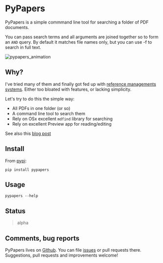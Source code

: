 # PyPapers

PyPapers is a simple commmand line tool for searching a folder of PDF documents. 

You can pass search terms and all arguments are joined together so to form an `AND` query. By default it matches file names only, but you can use -f to search in full text.

![pypapers_animation](https://raw.githubusercontent.com/lambdamusic/pypapers/master/img/pypapers.gif)


## Why?

I've tried many of them and finally got fed up with [reference managements systems](https://en.wikipedia.org/wiki/Comparison_of_reference_management_software). Either too bloated with features, or lacking simplicity.

Let's try to do this the simple way: 

* All PDFs in one folder (or so) 
* A command line tool to search them 
* Rely on OSx excellent `mdfind` library for searching 
* Rely on excellent Preview app for reading/editing 

See also this [blog post](http://www.michelepasin.org/blog/2019/06/30/pypapers-a-bare-bones-command-line-pdf-manager/)


## Install

From [pypi](https://pypi.org/project/pypapers/):

```
pip install pypapers
```

## Usage

```
pypapers --help
```


## Status

> alpha


## Comments, bug reports

PyPapers lives on [Github](https://github.com/lambdamusic/pypapers). You can file [issues]([issues](https://github.com/lambdamusic/pypapers/issues/new)) or pull requests there. Suggestions, pull requests and improvements welcome!
